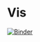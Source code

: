 # Vis

[![Binder](https://mybinder.org/badge_logo.svg)](https://mybinder.org/v2/gh/jangideon/cluster2/blob/master/CST_Data_Viz.ipynb/HEAD)
